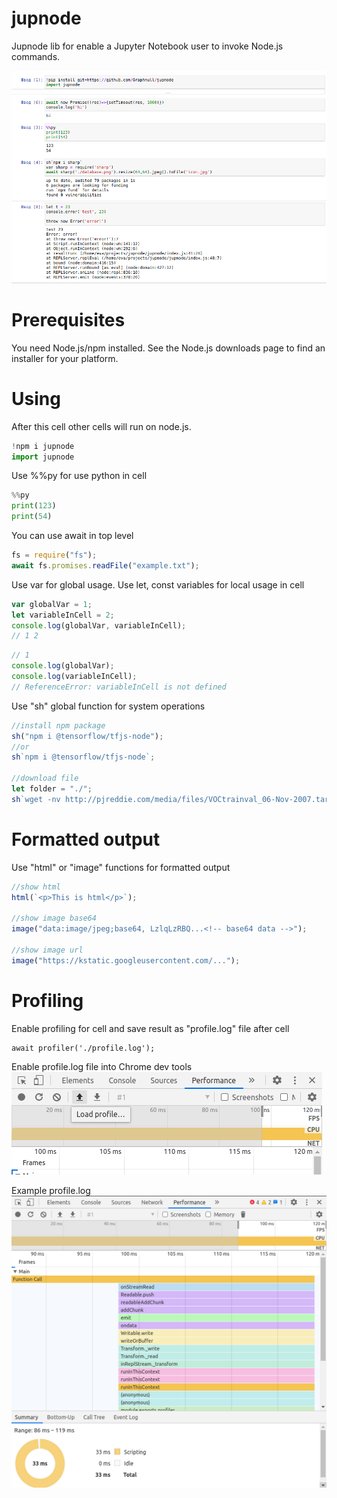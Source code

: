 # jupnode

Jupnode lib for enable a Jupyter Notebook user to invoke Node.js commands.

![Screenshot: Notebook Hello Sample](images/img.png)

# Prerequisites

You need Node.js/npm installed. See the Node.js downloads page to find an installer for your platform.

# Using

After this cell other cells will run on node.js.

```python
!npm i jupnode
import jupnode
```

Use %%py for use python in cell

```python
%%py
print(123)
print(54)
```

You can use await in top level

```js
fs = require("fs");
await fs.promises.readFile("example.txt");
```

Use var for global usage. Use let, const variables for local usage in cell

```js
var globalVar = 1;
let variableInCell = 2;
console.log(globalVar, variableInCell);
// 1 2
```

```js
// 1
console.log(globalVar);
console.log(variableInCell);
// ReferenceError: variableInCell is not defined
```

Use "sh" global function for system operations

```js
//install npm package
sh("npm i @tensorflow/tfjs-node");
//or
sh`npm i @tensorflow/tfjs-node`;

//download file
let folder = "./";
sh`wget -nv http://pjreddie.com/media/files/VOCtrainval_06-Nov-2007.tar -P ${folder}/`;
```

# Formatted output

Use "html" or "image" functions for formatted output

```js
//show html
html(`<p>This is html</p>`);

//show image base64
image("data:image/jpeg;base64, LzlqLzRBQ...<!-- base64 data -->");

//show image url
image("https://kstatic.googleusercontent.com/...");
```

# Profiling

Enable profiling for cell and save result as "profile.log" file after cell
```
await profiler('./profile.log');

```

Enable profile.log file into Chrome dev tools
![loadprofiler](images/loadprofiler.png)

Example profile.log
![profiler](images/profiler.png)
